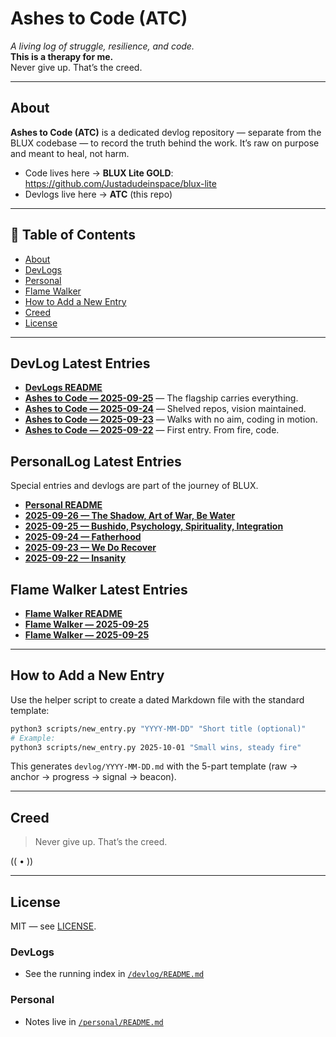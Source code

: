 # Ashes to Code (ATC)


_A living log of struggle, resilience, and code._  
**This is a therapy for me.**  
Never give up. That’s the creed.

---

## About
**Ashes to Code (ATC)** is a dedicated devlog repository — separate from the BLUX codebase —
to record the truth behind the work. It’s raw on purpose and meant to heal, not harm.

- Code lives here → **BLUX Lite GOLD**: https://github.com/Justadudeinspace/blux-lite
- Devlogs live here → **ATC** (this repo)

---

## 📑 Table of Contents
- [About](#about)
- [DevLogs](#devlog-latest-entries)
- [Personal](#personallog-latest-entries)
- [Flame Walker](#flame-walker-latest-entries)
- [How to Add a New Entry](#how-to-add-a-new-entry)
- [Creed](#creed)
- [License](#license)

---

## DevLog Latest Entries
- **[DevLogs README](devlogs/README.md)**
- **[Ashes to Code — 2025-09-25](devlog/2025-09-25.md)** — The flagship carries everything.
- **[Ashes to Code — 2025-09-24](devlog/2025-09-24.md)** — Shelved repos, vision maintained.
- **[Ashes to Code — 2025-09-23](devlog/2025-09-23.md)** — Walks with no aim, coding in motion.
- **[Ashes to Code — 2025-09-22](devlog/2025-09-22.md)** — First entry. From fire, code.

## PersonalLog Latest Entries
Special entries and devlogs are part of the journey of BLUX.
- **[Personal README](personal/README.md)**
- **[2025-09-26 — The Shadow, Art of War, Be Water](personal/2025-09-26.md)**
- **[2025-09-25 — Bushido, Psychology, Spirituality, Integration](personal/2025-09-25.md)**
- **[2025-09-24 — Fatherhood](personal/2025-09-24.md)**
- **[2025-09-23 — We Do Recover](personal/2025-09-23.md)**
- **[2025-09-22 — Insanity](personal/2025-09-22.md)**
## Flame Walker Latest Entries
- **[Flame Walker README](flame_walker/README.md)**
- **[Flame Walker — 2025-09-25](flame_walker/flame-walker-2025-09-25.md)**
- **[Flame Walker — 2025-09-25](flame_walker/flame-walker-2025-09-26.md)**

---

## How to Add a New Entry
Use the helper script to create a dated Markdown file with the standard template:

```bash
python3 scripts/new_entry.py "YYYY-MM-DD" "Short title (optional)"
# Example:
python3 scripts/new_entry.py 2025-10-01 "Small wins, steady fire"
```

This generates `devlog/YYYY-MM-DD.md` with the 5-part template (raw → anchor → progress → signal → beacon).

---

## Creed
> Never give up. That’s the creed.

(( • ))

---

## License
MIT — see [LICENSE](LICENSE).
### DevLogs
- See the running index in [`/devlog/README.md`](devlog/README.md)
### Personal
- Notes live in [`/personal/README.md`](personal/README.md)
